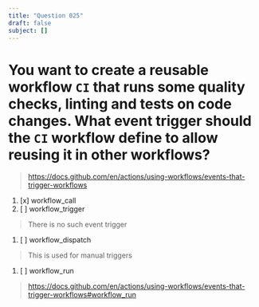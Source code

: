 ```yaml
---
title: "Question 025"
draft: false
subject: []
---
```


# You want to create a reusable workflow `CI` that runs some quality checks, linting and tests on code changes. What event trigger should the `CI` workflow define to allow reusing it in other workflows?
> https://docs.github.com/en/actions/using-workflows/events-that-trigger-workflows
1. [x] workflow_call
1. [ ] workflow_trigger
> There is no such event trigger
1. [ ] workflow_dispatch
> This is used for manual triggers
1. [ ] workflow_run
> https://docs.github.com/en/actions/using-workflows/events-that-trigger-workflows#workflow_run
